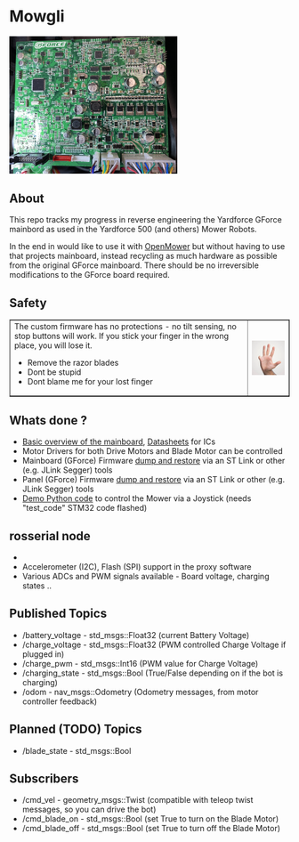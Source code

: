 # Mowgli

<img src="./images/gforce.jpg" width="60%"/>


## About

This repo tracks my progress in reverse engineering the Yardforce GForce mainbord as used in the Yardforce 500 (and others) Mower Robots.

In the end in would like to use it with [OpenMower](https://github.com/ClemensElflein/OpenMower) but without having to use that projects mainboard, instead recycling as much hardware as possible from the original GForce mainboard. 
There should be no irreversible modifications to the GForce board required.

## Safety
<table border=1>
   <tr>
      <td>
The custom firmware has no protections - no tilt sensing, no stop buttons will work. If you stick your finger in the wrong place, you will lose it.<p>
         <ul>
<li>Remove the razor blades
<li>Dont be stupid
<li> Dont blame me for your lost finger
         </ul>
      </td>
      <td>
         <img src="./images/finger.png" align="right" width="150px"/>
      </td>
   </tr>
</table>

## Whats done ?

- [Basic overview of the mainboard](./Kicad), [Datasheets](./Datasheets) for ICs
- Motor Drivers for both Drive Motors and Blade Motor can be controlled
- Mainboard (GForce) Firmware [dump and restore](./stm32/mainboard_firmware) via an ST Link or other (e.g. JLink Segger) tools
- Panel (GForce) Firmware [dump and restore](./stm32/panel_firmware) via an ST Link or other (e.g. JLink Segger) tools
- [Demo Python code](./playground/) to control the Mower via a Joystick (needs "test_code" STM32 code flashed)

## rosserial node

-
- Accelerometer (I2C), Flash (SPI) support in the proxy software
- Various ADCs and PWM signals available - Board voltage, charging states ..

## Published Topics

- /battery_voltage - std_msgs::Float32 (current Battery Voltage)
- /charge_voltage - std_msgs::Float32 (PWM controlled Charge Voltage if plugged in)
- /charge_pwm - std_msgs::Int16 (PWM value for Charge Voltage)
- /charging_state - std_msgs::Bool (True/False depending on if the bot is charging)
- /odom - nav_msgs::Odometry (Odometry messages, from motor controller feedback)
## Planned (TODO) Topics
- /blade_state - std_msgs::Bool

## Subscribers
- /cmd_vel - geometry_msgs::Twist (compatible with teleop twist messages, so you can drive the bot)
- /cmd_blade_on - std_msgs::Bool (set True to turn on the Blade Motor)
- /cmd_blade_off - std_msgs::Bool (set True to turn off the Blade Motor)

